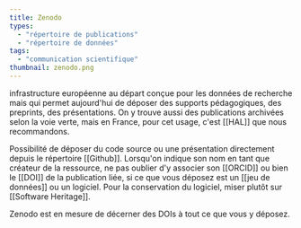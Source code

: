 ```yaml
---
title: Zenodo
types:
  - "répertoire de publications"
  - "répertoire de données"
tags:
  - "communication scientifique"
thumbnail: zenodo.png
---
```


infrastructure européenne au départ conçue pour les données de recherche mais qui permet aujourd'hui de déposer des supports pédagogiques, des preprints, des présentations. On y trouve aussi des publications archivées selon la voie verte, mais en France, pour cet usage, c'est [[HAL]] que nous recommandons.

Possibilité de déposer du code source ou une présentation directement depuis le répertoire [[Github]].
Lorsqu'on indique son nom en tant que créateur de la ressource, ne pas oublier d'y associer son [[ORCID]] ou bien le [[DOI]] de la publication liée, si ce que vous déposez est un [[jeu de données]] ou un logiciel. Pour la conservation du logiciel, miser plutôt sur [[Software Heritage]].

Zenodo est en mesure de décerner des DOIs à tout ce que vous y déposez.

